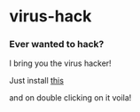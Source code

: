 # virus-hack
### Ever wanted to hack?

I bring you the virus hacker!

Just install [this]()

and on double clicking on it voila!

